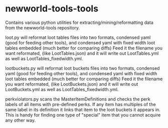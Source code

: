 # newworld-tools-tools
Contains various python utilities for extracting/mining/reformatting data from the newworld-tools repository.

loot.py will reformat loot tables files into two formats, condensed yaml (good for feeding other tools), and condensed
yaml with fixed width loot tables embedded (much better for comparing diffs) Feed it the filename you want reformated,
(like LootTables.json) and it will write out LootTables.yml as well as LootTables_fixedwidth.yml.

lootbuckets.py will reformat loot buckets files into two formats, condensed yaml (good for feeding other tools), and condensed
yaml with fixed width loot tables embedded (much better for comparing diffs) Feed it the filename you want reformated,
(like LootBuckets.json) and it will write out LootBuckets.yml as well as LootTables_fixedwidth.yml.

perkviolators.py scans the MasterItemDefinitions and checks the perk labels of all items with pre-defined perks. If any
item has multiples of the same label in its definition it links that item to the loot buckets it appears in. This is 
handy for finding one type of "special" item that you cannot acquire any other way.
